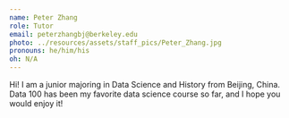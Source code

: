 ```yaml
---
name: Peter Zhang
role: Tutor
email: peterzhangbj@berkeley.edu
photo: ../resources/assets/staff_pics/Peter_Zhang.jpg
pronouns: he/him/his
oh: N/A
---
```


Hi! I am a junior majoring in Data Science and History from Beijing, China. Data 100 has been my favorite data science course so far, and I hope you would enjoy it!
